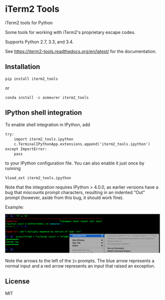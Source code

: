 # iTerm2 Tools

iTerm2 tools for Python

Some tools for working with iTerm2's proprietary escape codes.

Supports Python 2.7, 3.3, and 3.4.

See https://iterm2-tools.readthedocs.org/en/latest/ for the documentation.

## Installation

    pip install iterm2_tools

or

    conda install -c asmeurer iterm2_tools

## IPython shell integration

To enable shell integration in IPython, add

    try:
        import iterm2_tools.ipython
        c.TerminalIPythonApp.extensions.append('iterm2_tools.ipython')
    except ImportError:
        pass

to your IPython configuration file. You can also enable it just once by
running

    %load_ext iterm2_tools.ipython

Note that the integration requires IPython > 4.0.0, as earlier versions have a
bug that miscounts prompt characters, resulting in an indented "Out" prompt
(however, aside from this bug, it should work fine).

Example:

![](docs/ipython-example.png)

Note the arrows to the left of the `In` prompts. The blue arrow represents a
normal input and a red arrow represents an input that raised an exception.

## License

MIT
